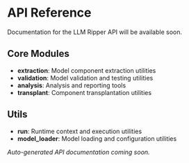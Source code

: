 # API Reference

Documentation for the LLM Ripper API will be available soon.

## Core Modules

- **extraction**: Model component extraction utilities
- **validation**: Model validation and testing utilities  
- **analysis**: Analysis and reporting tools
- **transplant**: Component transplantation utilities

## Utils

- **run**: Runtime context and execution utilities
- **model_loader**: Model loading and configuration utilities

*Auto-generated API documentation coming soon.*
